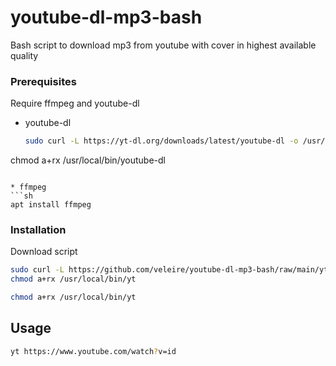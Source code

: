 # youtube-dl-mp3-bash
Bash script to download mp3 from youtube with cover in highest available quality



### Prerequisites

Require ffmpeg and youtube-dl

* youtube-dl
  ```sh
  sudo curl -L https://yt-dl.org/downloads/latest/youtube-dl -o /usr/local/bin/youtube-dl
chmod a+rx /usr/local/bin/youtube-dl
  ```
	
* ffmpeg
  ```sh
apt install ffmpeg
  ```

### Installation

Download script
   ```sh
sudo curl -L https://github.com/veleire/youtube-dl-mp3-bash/raw/main/yt -o /usr/local/bin/yt
chmod a+rx /usr/local/bin/yt
   ```

   ```sh
chmod a+rx /usr/local/bin/yt
   ```
## Usage

   ```sh
yt https://www.youtube.com/watch?v=id
   ```
	 


